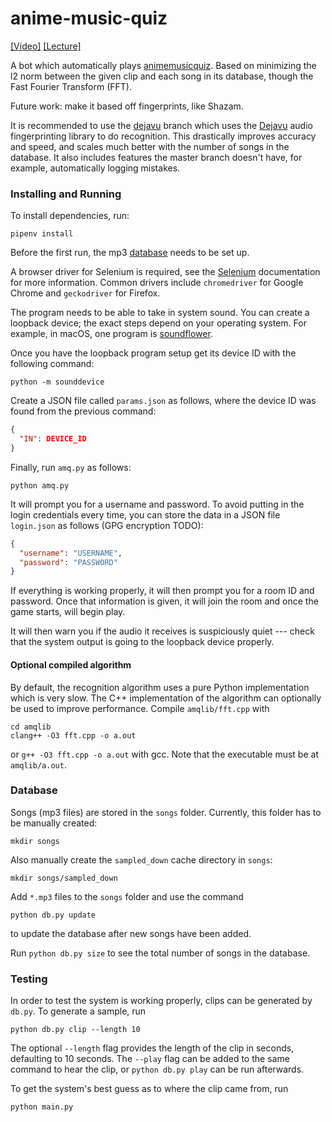# anime-music-quiz

[[Video]](https://www.youtube.com/watch?v=7fUicc_lIGA)
[[Lecture]](https://stephen-huan.github.io/assets/pdfs/cs-lectures/computer-vision/convolution/handout.pdf#page=48)

A bot which automatically plays [animemusicquiz](https://animemusicquiz.com/).
Based on minimizing the l2 norm between the given clip and each
song in its database, though the Fast Fourier Transform (FFT).

Future work: make it based off fingerprints, like Shazam.

It is recommended to use the
[dejavu](https://github.com/stephen-huan/anime-music-quiz/tree/dejavu)
branch which uses the [Dejavu](https://github.com/worldveil/dejavu)
audio fingerprinting library to do recognition. This drastically
improves accuracy and speed, and scales much better with the number
of songs in the database. It also includes features the master branch
doesn't have, for example, automatically logging mistakes.

### Installing and Running

To install dependencies, run:

```shell
pipenv install
```

Before the first run, the mp3 [database](#database) needs to be set up.

A browser driver for Selenium is required, see the
[Selenium](https://selenium-python.readthedocs.io/installation.html#drivers)
documentation for more information. Common drivers include `chromedriver`
for Google Chrome and `geckodriver` for Firefox.

The program needs to be able to take in system sound. You can create a loopback
device; the exact steps depend on your operating system. For example, in macOS,
one program is [soundflower](https://rogueamoeba.com/freebies/soundflower/).

Once you have the loopback program setup get
its device ID with the following command:

```shell
python -m sounddevice
```

Create a JSON file called `params.json` as follows,
where the device ID was found from the previous command:

```json
{
  "IN": DEVICE_ID
}
```

Finally, run `amq.py` as follows:

```shell
python amq.py
```

It will prompt you for a username and password. To avoid putting
in the login credentials every time, you can store the data
in a JSON file `login.json` as follows (GPG encryption TODO):

```json
{
  "username": "USERNAME",
  "password": "PASSWORD"
}
```

If everything is working properly, it will then prompt you for
a room ID and password. Once that information is given, it
will join the room and once the game starts, will begin play.

It will then warn you if the audio it receives is suspiciously quiet ---
check that the system output is going to the loopback device properly.

#### Optional compiled algorithm

By default, the recognition algorithm uses a pure Python implementation
which is very slow. The C++ implementation of the algorithm can
optionally be used to improve performance. Compile `amqlib/fft.cpp` with

```shell
cd amqlib
clang++ -O3 fft.cpp -o a.out
```

or `g++ -O3 fft.cpp -o a.out` with gcc. Note
that the executable must be at `amqlib/a.out`.

### Database

Songs (mp3 files) are stored in the `songs` folder.
Currently, this folder has to be manually created:

```shell
mkdir songs
```

Also manually create the `sampled_down` cache directory in `songs`:

```shell
mkdir songs/sampled_down
```

Add `*.mp3` files to the `songs` folder and use the command

```shell
python db.py update
```

to update the database after new songs have been added.

Run `python db.py size` to see the total number of songs in the database.

### Testing

In order to test the system is working properly, clips
can be generated by `db.py`. To generate a sample, run

```shell
python db.py clip --length 10
```

The optional `--length` flag provides the length of the clip in seconds,
defaulting to 10 seconds. The `--play` flag can be added to the same
command to hear the clip, or `python db.py play` can be run afterwards.

To get the system's best guess as to where the clip came from, run

```shell
python main.py
```
